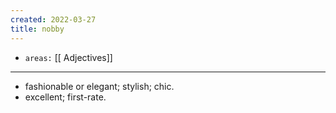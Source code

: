 ```yaml
---
created: 2022-03-27
title: nobby
---
```


- `areas:` [[ Adjectives]]

---

- fashionable or elegant; stylish; chic. 
- excellent; first-rate.